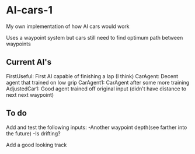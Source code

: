 # AI-cars-1
My own implementation of how AI cars would work

Uses a waypoint system but cars still need to find optimum path between waypoints

## Current AI's
FirstUseful: First AI capable of finishing a lap (I think)
CarAgent: Decent agent that trained on low grip
CarAgent1: CarAgent after some more training
AdjustedCar1: Good agent trained off original input (didn't have distance to next next waypoint)

## To do
Add and test the following inputs:
	-Another waypoint depth(see farther into the future)
	-Is drifting?

Add a good looking track

